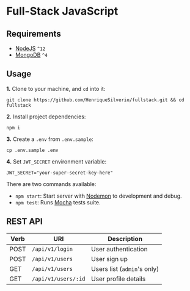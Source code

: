 # Full-Stack JavaScript

## Requirements

- [NodeJS](https://nodejs.org/) `^12`
- [MongoDB](https://www.mongodb.com/download-center/community) `^4`

## Usage

**1.** Clone to your machine, and `cd` into it:
```
git clone https://github.com/HenriqueSilverio/fullstack.git && cd fullstack
```

**2.** Install project dependencies:
```
npm i
```

**3.** Create a `.env` from `.env.sample`:
```
cp .env.sample .env
```

**4.** Set `JWT_SECRET` environment variable:
```
JWT_SECRET="your-super-secret-key-here"
```

There are two commands available:

- `npm start`: Start server with [Nodemon](https://nodemon.io/) to development and debug.
- `npm test`: Runs [Mocha](http://mochajs.org/) tests suite.

## REST API

Verb | URI                 | Description
-----|---------------------|---------------------
POST | `/api/v1/login`     | User authentication
POST | `/api/v1/users`     | User sign up
GET  | `/api/v1/users`     | Users list (`admin`'s only)
GET  | `/api/v1/users/:id` | User profile details
